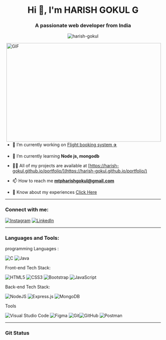 <h1 align="center">Hi 👋, I'm HARISH GOKUL G</h1>
<h3 align="center">A passionate web developer from India</h3>

<p align="center"> <img src="https://komarev.com/ghpvc/?username=harish-gokul&label=Profile%20views&color=0e75b6&style=flat" alt="harish-gokul" /> </p>


<img align="right" alt="GIF" src="https://user-images.githubusercontent.com/37581959/141803278-86a2df71-ab7c-42b9-9e40-3c9f12172c38.gif" width="500" height="320" />

- 🔭 I’m currently working on [Flight booking system ✈️](https://github.com/Harish-Gokul/flight-booking-system-frontend)

- 🌱 I’m currently learning **Node js, mongodb**

- 👨‍💻 All of my projects are available at [https://harish-gokul.github.io/portfolio/](https://harish-gokul.github.io/portfolio/)

- 📫 How to reach me **mtpharishgokul@gmail.com**

- 📄 Know about my experiences [Click Here](https://drive.google.com/file/d/1VfrA9FpqHGoEnY0plO_rTYiAZNy3zuWr/view?usp=sharing)
<hr>
<h3 align="left">Connect with me:</h3>

[![Instagram](https://img.shields.io/badge/Instagram-%23E4405F.svg?logo=Instagram&logoColor=white)](https://www.instagram.com/harish.__.gokul/) [![LinkedIn](https://img.shields.io/badge/LinkedIn-%230077B5.svg?logo=linkedin&logoColor=white)](https://www.linkedin.com/in/harish-gokul-g-445962200/) 

<hr>
<p align="left">
</p>

<h3 align="left">Languages and Tools:</h3>

programming Languages :


![C](https://img.shields.io/badge/c-%2300599C.svg?style=for-the-badge&logo=c&logoColor=white) ![Java](https://img.shields.io/badge/java-%23ED8B00.svg?style=for-the-badge&logo=java&logoColor=white) 



Front-end Tech Stack:

![HTML5](https://img.shields.io/badge/html5-%23E34F26.svg?style=for-the-badge&logo=html5&logoColor=white) ![CSS3](https://img.shields.io/badge/css3-%231572B6.svg?style=for-the-badge&logo=css3&logoColor=white) ![Bootstrap](https://img.shields.io/badge/bootstrap-%23563D7C.svg?style=for-the-badge&logo=bootstrap&logoColor=white)  ![JavaScript](https://img.shields.io/badge/javascript-%23323330.svg?style=for-the-badge&logo=javascript&logoColor=%23F7DF1E)

Back-end Tech Stack:

![NodeJS](https://img.shields.io/badge/node.js-6DA55F?style=for-the-badge&logo=node.js&logoColor=white) ![Express.js](https://img.shields.io/badge/express.js-%23404d59.svg?style=for-the-badge&logo=express&logoColor=%2361DAFB) ![MongoDB](https://img.shields.io/badge/MongoDB-%234ea94b.svg?style=for-the-badge&logo=mongodb&logoColor=white)

Tools

![Visual Studio Code](https://img.shields.io/badge/Visual_Studio_Code-0078D4?style=for-the-badge&logo=visual%20studio%20code&logoColor=white) ![Figma](https://img.shields.io/badge/figma-%23F24E1E.svg?style=for-the-badge&logo=figma&logoColor=white) ![Git](https://img.shields.io/badge/GIT-E44C30?style=for-the-badge&logo=git&logoColor=white)![GitHub](https://img.shields.io/badge/GitHub-100000?style=for-the-badge&logo=github&logoColor=white) ![Postman](https://img.shields.io/badge/Postman-FF6C37?style=for-the-badge&logo=postman&logoColor=white) 
<hr>
<h3 align="left">Git Status</h3>
<div align="center"> 
    <img src="https://github-readme-stats.vercel.app/api/top-langs/?username=Harish-Gokul&theme=dark&hide_border=false&include_all_commits=true&count_private=true&layout=compact" alt="">
    <br>
    <img src="https://github-readme-stats.vercel.app/api?username=Harish-Gokul&theme=dark&hide_border=false&include_all_commits=true&count_private=true" alt="">
    <br>
    <img src="https://github-readme-streak-stats.herokuapp.com/?user=Harish-Gokul&theme=dark&hide_border=false" alt="">
</div>

